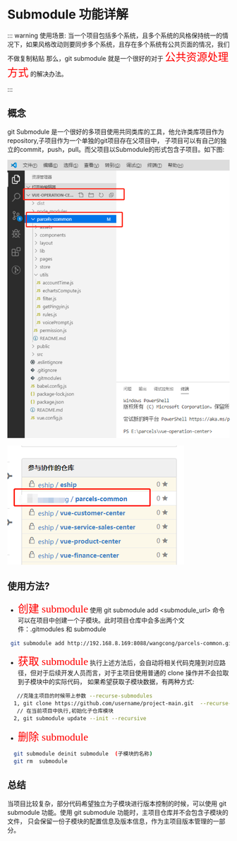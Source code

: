 # Submodule 功能详解
::: warning
  使用场景:  当一个项目包括多个系统，且多个系统的风格保持统一的情况下，如果风格改动则要同步多个系统，且存在多个系统有公共页面的情况，我们不做复制粘贴
那么，git submodule  就是一个很好的对于 <font face="黑体" color= red  size= 5>公共资源处理方式</font>  的解决办法。


:::
## 概念
git Submodule 是一个很好的多项目使用共同类库的工具，他允许类库项目作为repository,子项目作为一个单独的git项目存在父项目中，
子项目可以有自己的独立的commit，push，pull。而父项目以Submodule的形式包含子项目。如下图:


![solar](../../.vuepress/public/img/submodule1.png)

![solar](../../.vuepress/public/img/submodule2.png)

## 使用方法?
 - <font face="黑体" color= red  size= 5>创建 submodule</font> 
 使用 git submodule add <submodule_url> 命令可以在项目中创建一个子模块。此时项目仓库中会多出两个文件：.gitmodules 和  submodule
 ```sh
  git submodule add http://192.168.8.169:8088/wangcong/parcels-common.git //子模块仓库地址
 ```
- <font face="黑体" color= red  size= 5>获取 submodule</font> 
执行上述方法后，会自动将相关代码克隆到对应路径，但对于后续开发人员而言，对于主项目使用普通的 clone 操作并不会拉取到子模块中的实际代码，
如果希望获取子模块数据，有两种方式:
```sh
   //克隆主项目的时候带上参数 --recurse-submodules
  1, git clone https://github.com/username/project-main.git  --recurse-submodules 
   // 在当前项目中执行,初始化子仓库模块
  2, git submodule update --init --recursive 
```
- <font face="黑体" color= red  size= 5>删除 submodule</font> 
```sh
  git submodule deinit submodule  (子模块的名称)
  git rm  submodule 
```

## 总结
当项目比较复杂，部分代码希望独立为子模块进行版本控制的时候，可以使用 git submodule 功能。使用 git submodule 功能时，主项目仓库并不会包含子模块的文件，
只会保留一份子模块的配置信息及版本信息，作为主项目版本管理的一部分。